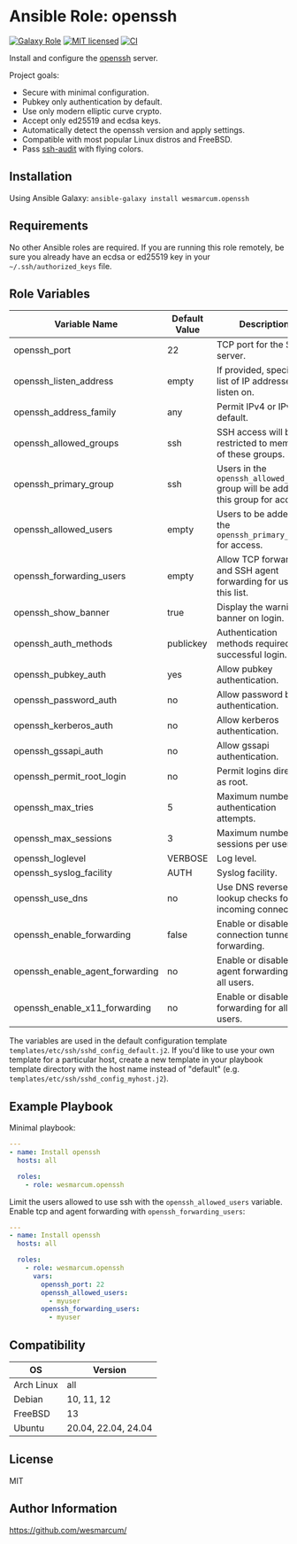 Ansible Role: openssh
=================

[![Galaxy Role][badge-galaxy]][link-galaxy]
[![MIT licensed][badge-license]][link-license]
[![CI][badge-gh-actions]][link-gh-actions]

Install and configure the [openssh](https://www.openssh.com/) server.

Project goals:

- Secure with minimal configuration.
- Pubkey only authentication by default.
- Use only modern elliptic curve crypto.
- Accept only ed25519 and ecdsa keys.
- Automatically detect the openssh version and apply settings.
- Compatible with most popular Linux distros and FreeBSD.
- Pass [ssh-audit](https://github.com/jtesta/ssh-audit) with flying colors.

Installation
------------

Using Ansible Galaxy: `ansible-galaxy install wesmarcum.openssh`

Requirements
------------

No other Ansible roles are required.  If you are running this role remotely, be sure you already have an ecdsa or ed25519 key in your `~/.ssh/authorized_keys` file.

Role Variables
--------------

| Variable Name                   | Default Value | Description                                                                        |
|---------------------------------|---------------|------------------------------------------------------------------------------------|
| openssh_port                    | 22            | TCP port for the SSH server.                                                       |
| openssh_listen_address          | empty         | If provided, specify a list of IP addresses to listen on.                          |
| openssh_address_family          | any           | Permit IPv4 or IPv6 by default.                                                    |
| openssh_allowed_groups          | ssh           | SSH access will be restricted to members of these groups.                          |
| openssh_primary_group           | ssh           | Users in the `openssh_allowed_users` group will be added to this group for access. |
| openssh_allowed_users           | empty         | Users to be added to the `openssh_primary_group` for access.                       |
| openssh_forwarding_users        | empty         | Allow TCP forwarding and SSH agent forwarding for users in this list.              |
| openssh_show_banner             | true          | Display the warning banner on login.                                               |
| openssh_auth_methods            | publickey     | Authentication methods required for successful login.                              |
| openssh_pubkey_auth             | yes           | Allow pubkey authentication.                                                       |
| openssh_password_auth           | no            | Allow password based authentication.                                               |
| openssh_kerberos_auth           | no            | Allow kerberos authentication.                                                     |
| openssh_gssapi_auth             | no            | Allow gssapi authentication.                                                       |
| openssh_permit_root_login       | no            | Permit logins directly as root.                                                    |
| openssh_max_tries               | 5             | Maximum number of authentication attempts.                                         |
| openssh_max_sessions            | 3             | Maximum number of sessions per user.                                               |
| openssh_loglevel                | VERBOSE       | Log level.                                                                         |
| openssh_syslog_facility         | AUTH          | Syslog facility.                                                                   |
| openssh_use_dns                 | no            | Use DNS reverse lookup checks for incoming connections.                            |
| openssh_enable_forwarding       | false         | Enable or disable all connection tunneling / forwarding.                           |
| openssh_enable_agent_forwarding | no            | Enable or disable agent forwarding for all users.                                  |
| openssh_enable_x11_forwarding   | no            | Enable or disable x11 forwarding for all users.                                    |

The variables are used in the default configuration template `templates/etc/ssh/sshd_config_default.j2`.  If you'd like to use your own template for a particular host, create a new template in your playbook template directory with the host name instead of "default" (e.g. `templates/etc/ssh/sshd_config_myhost.j2`).

Example Playbook
----------------

Minimal playbook:

```yaml
---
- name: Install openssh
  hosts: all

  roles:
    - role: wesmarcum.openssh
```

Limit the users allowed to use ssh with the `openssh_allowed_users` variable.  Enable tcp and agent forwarding with `openssh_forwarding_users`:

```yaml
---
- name: Install openssh
  hosts: all

  roles:
    - role: wesmarcum.openssh
      vars:
        openssh_port: 22
        openssh_allowed_users:
          - myuser
        openssh_forwarding_users:
          - myuser
```

Compatibility
-------------

| OS         | Version      |
|------------|--------------|
| Arch Linux | all          |
| Debian     | 10, 11, 12   |
| FreeBSD    | 13           |
| Ubuntu     | 20.04, 22.04, 24.04 |

License
-------

MIT

Author Information
------------------

<https://github.com/wesmarcum/>

[badge-license]: https://img.shields.io/badge/license-MIT-green?
[link-license]: https://github.com/wesmarcum/ansible-role-openssh/blob/main/LICENSE
[badge-gh-actions]: https://github.com/wesmarcum/ansible-role-openssh/workflows/CI/badge.svg?event=push
[link-gh-actions]: https://github.com/wesmarcum/ansible-role-openssh/actions?query=workflow%3ACI
[badge-galaxy]: https://img.shields.io/badge/role-openssh-blue
[link-galaxy]: https://galaxy.ansible.com/ui/standalone/roles/wesmarcum/openssh/
